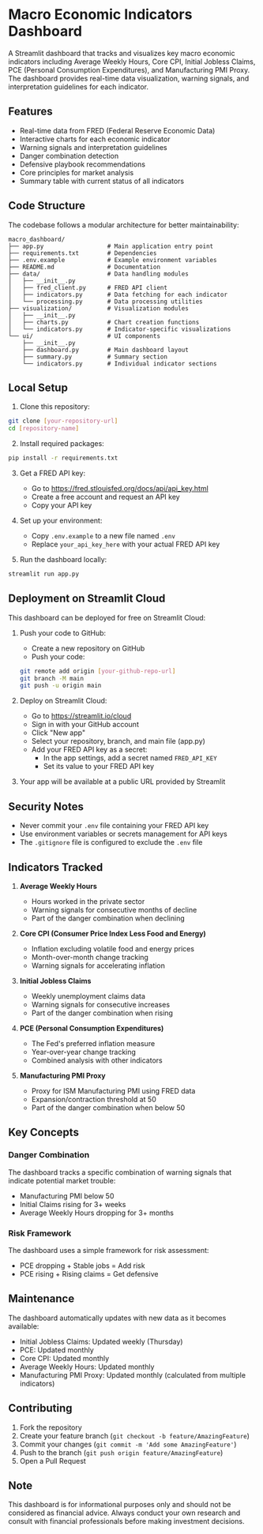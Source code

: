 # Macro Economic Indicators Dashboard

A Streamlit dashboard that tracks and visualizes key macro economic indicators including Average Weekly Hours, Core CPI, Initial Jobless Claims, PCE (Personal Consumption Expenditures), and Manufacturing PMI Proxy. The dashboard provides real-time data visualization, warning signals, and interpretation guidelines for each indicator.

## Features

- Real-time data from FRED (Federal Reserve Economic Data)
- Interactive charts for each economic indicator
- Warning signals and interpretation guidelines
- Danger combination detection
- Defensive playbook recommendations
- Core principles for market analysis
- Summary table with current status of all indicators

## Code Structure

The codebase follows a modular architecture for better maintainability:

```
macro_dashboard/
├── app.py                  # Main application entry point
├── requirements.txt        # Dependencies
├── .env.example            # Example environment variables
├── README.md               # Documentation
├── data/                   # Data handling modules
│   ├── __init__.py
│   ├── fred_client.py      # FRED API client
│   ├── indicators.py       # Data fetching for each indicator
│   └── processing.py       # Data processing utilities
├── visualization/          # Visualization modules
│   ├── __init__.py
│   ├── charts.py           # Chart creation functions
│   └── indicators.py       # Indicator-specific visualizations
└── ui/                     # UI components
    ├── __init__.py
    ├── dashboard.py        # Main dashboard layout
    ├── summary.py          # Summary section
    └── indicators.py       # Individual indicator sections
```

## Local Setup

1. Clone this repository:
```bash
git clone [your-repository-url]
cd [repository-name]
```

2. Install required packages:
```bash
pip install -r requirements.txt
```

3. Get a FRED API key:
   - Go to https://fred.stlouisfed.org/docs/api/api_key.html
   - Create a free account and request an API key
   - Copy your API key

4. Set up your environment:
   - Copy `.env.example` to a new file named `.env`
   - Replace `your_api_key_here` with your actual FRED API key

5. Run the dashboard locally:
```bash
streamlit run app.py
```

## Deployment on Streamlit Cloud

This dashboard can be deployed for free on Streamlit Cloud:

1. Push your code to GitHub:
   - Create a new repository on GitHub
   - Push your code:
   ```bash
   git remote add origin [your-github-repo-url]
   git branch -M main
   git push -u origin main
   ```

2. Deploy on Streamlit Cloud:
   - Go to https://streamlit.io/cloud
   - Sign in with your GitHub account
   - Click "New app"
   - Select your repository, branch, and main file (app.py)
   - Add your FRED API key as a secret:
     - In the app settings, add a secret named `FRED_API_KEY`
     - Set its value to your FRED API key

3. Your app will be available at a public URL provided by Streamlit

## Security Notes

- Never commit your `.env` file containing your FRED API key
- Use environment variables or secrets management for API keys
- The `.gitignore` file is configured to exclude the `.env` file

## Indicators Tracked

1. **Average Weekly Hours**
   - Hours worked in the private sector
   - Warning signals for consecutive months of decline
   - Part of the danger combination when declining

2. **Core CPI (Consumer Price Index Less Food and Energy)**
   - Inflation excluding volatile food and energy prices
   - Month-over-month change tracking
   - Warning signals for accelerating inflation

3. **Initial Jobless Claims**
   - Weekly unemployment claims data
   - Warning signals for consecutive increases
   - Part of the danger combination when rising

4. **PCE (Personal Consumption Expenditures)**
   - The Fed's preferred inflation measure
   - Year-over-year change tracking
   - Combined analysis with other indicators

5. **Manufacturing PMI Proxy**
   - Proxy for ISM Manufacturing PMI using FRED data
   - Expansion/contraction threshold at 50
   - Part of the danger combination when below 50

## Key Concepts

### Danger Combination
The dashboard tracks a specific combination of warning signals that indicate potential market trouble:
- Manufacturing PMI below 50
- Initial Claims rising for 3+ weeks
- Average Weekly Hours dropping for 3+ months

### Risk Framework
The dashboard uses a simple framework for risk assessment:
- PCE dropping + Stable jobs = Add risk
- PCE rising + Rising claims = Get defensive

## Maintenance

The dashboard automatically updates with new data as it becomes available:
- Initial Jobless Claims: Updated weekly (Thursday)
- PCE: Updated monthly
- Core CPI: Updated monthly
- Average Weekly Hours: Updated monthly
- Manufacturing PMI Proxy: Updated monthly (calculated from multiple indicators)

## Contributing

1. Fork the repository
2. Create your feature branch (`git checkout -b feature/AmazingFeature`)
3. Commit your changes (`git commit -m 'Add some AmazingFeature'`)
4. Push to the branch (`git push origin feature/AmazingFeature`)
5. Open a Pull Request

## Note

This dashboard is for informational purposes only and should not be considered as financial advice. Always conduct your own research and consult with financial professionals before making investment decisions.
